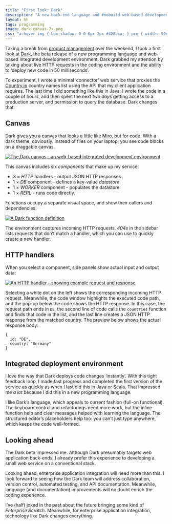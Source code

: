 ```yaml
---
title: "First look: Dark"
description: "A new back-end language and #nobuild web-based development environment"
layout: hh
tags: programming
image: dark-canvas-2x.png
css: "a:hover img { box-shadow: 0 0 6px 2px #428bca; } pre { width: 50em; }"
---
```


Taking a break from [product management](/tag/product) over the weekend,
I took a first look at [Dark](https://darklang.com), the beta release of a new programming language and web-based integrated development environment.
Dark grabbed my attention by talking about live HTTP requests in the coding environment and the ability to ‘deploy new code in 50 milliseconds’.

To experiment, I wrote a minimal ‘connector’ web service that proxies the 
[Country.io](http://country.io/data/) country names list using the API that my client application requires.
The last time I did something like this in Java, I wrote the code in a couple of hours, and then spent the next _two days_ getting access to a production server, and permission to query the database.
Dark changes that.

## Canvas

Dark gives you a canvas that looks a little like [Miro](https://miro.com), but for code.
With a dark theme, obviously.
Instead of files on your laptop, you see code blocks on a draggable canvas.

<a href="dark-canvas-2x.png"><img src="dark-canvas.png" srcset="dark-canvas-2x.png 2x" alt="The Dark canvas - an web-based integrated development environment"></a>

This canvas includes six _components_ that make up my service:

* 3 × _HTTP_ handlers - output JSON HTTP responses
* 1 × _DB_ component - defines a key-value _datastore_
* 1 × _WORKER_ component - populates the datastore
* 1 × _REPL_ - runs code directly.

Functions occupy a separate visual space, and show their callers and dependencies:

<a href="dark-function-2x.png"><img src="dark-function.png" srcset="dark-function-2x.png 2x" alt="A Dark function definition"></a>

The environment captures incoming HTTP requests.
_404s_ in the sidebar lists requests that don’t match a handler, which you can use to quickly create a new handler.

## HTTP handlers

When you select a component, side panels show actual input and output data:

<a href="dark-http-handler-2x.png"><img src="dark-http-handler.png" srcset="dark-http-handler-2x.png 2x" alt="An HTTP handler - showing example request and response"></a>

Selecting a white dot on the left shows the corresponding incoming HTTP request.
Meanwhile, the code window highlights the executed code path, and the pop-up below the code shows the HTTP response.
In this case, the request path ends in `DE`, the second line of code calls the `countries` function and finds that code in the list, and the last line creates a JSON HTTP response from the matched country.
The preview below shows the actual response body:

    {
      id: "DE",
      country: "Germany"
    }

## Integrated deployment environment

I love the way that Dark deploys code changes ‘instantly’.
With this tight feedback loop, I made fast progress and completed the first version of the service as quickly as when I last did this in Java or Scala.
That impressed me _a lot_ because I did this in a new programming language.

I like Dark’s language, which appeals to current fashion (full-on functional).
The keyboard control and refactorings need more work, but the inline function help and clear messages helped with learning the language.
The structured editor’s placeholders help too: you can’t just type anywhere, which keeps the code well-formed.

## Looking ahead

The Dark beta impressed me.
Although Dark presumably targets web application back-ends, I already prefer this experience to developing a small web service on a conventional stack.

Looking ahead, enterprise application integration will need more than this.
I look forward to seeing how the Dark team will address collaboration, version control, automated testing, and API documentation.
Meanwhile, language (and documentation) improvements will no doubt enrich the coding experience.

I’ve (half) joked in the past about the future bringing some kind of _Enterprise Scratch_.
Meanwhile, for enterprise application integration, technology like Dark changes everything.
